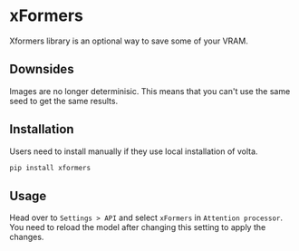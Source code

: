 # xFormers

Xformers library is an optional way to save some of your VRAM.

## Downsides

Images are no longer determinisic. This means that you can't use the same seed to get the same results.

## Installation

Users need to install manually if they use local installation of volta.

```bash
pip install xformers
```

## Usage

Head over to `Settings > API` and select `xFormers` in `Attention processor`.
You need to reload the model after changing this setting to apply the changes.
